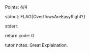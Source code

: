 Points: 4/4

stdout: FLAG{OverflowsAreEasyRight?}


stderr: 

return code: 0

tutor notes: Great Explaination.
